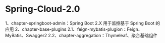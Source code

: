 # Spring-Cloud-2.0
1、chapter-springboot-admin：Spring Boot 2.X 用于监控基于 Spring Boot 的应用 
2、chapter-base-plugins 
  2.1、feign-mybatis-plugion：Feign、MyBatis、Swagger2 
  2.2、chapter-aggregation：Thymeleaf、聚合基础组件
